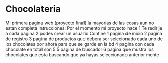 # Chocolateria
Mi primera pagina web (proyecto final) 
la mayorias de las cosas aun no estan completa
Intrucciones:
Por el momento mi proyecto hace 
1 Te redirije a cada pagina
2 podes crear un usuario 
Contine
1 pagina de inicio 
2 pagina de registro 
3 pagina de productos que debera ser selccionado cada uno de los chocolates  por ahora para que se garde en la bd
4 pagina con cada chocolate en total son 5 
5 pagina de buscador 
6 pagina que mustra los chocolates que esta buscando que ya hayas seleccionado anterior mente 

